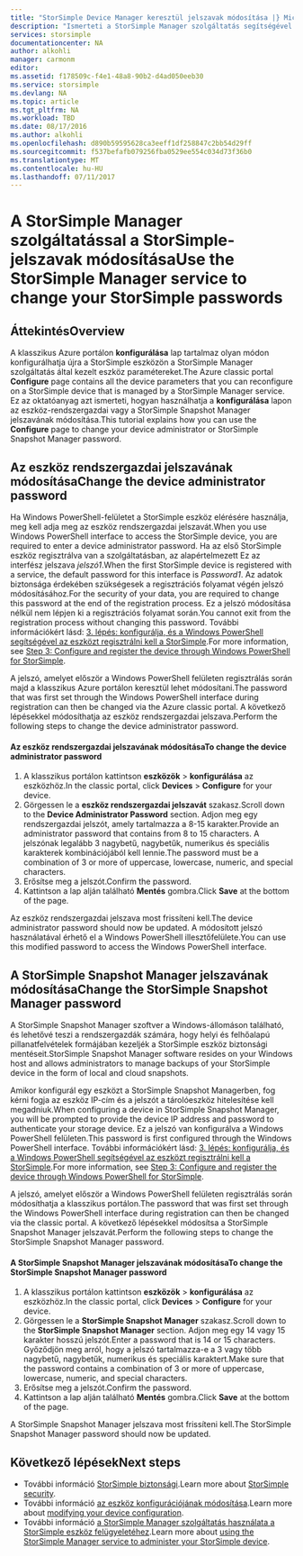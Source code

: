 ```yaml
---
title: "StorSimple Device Manager keresztül jelszavak módosítása |} Microsoft Docs"
description: "Ismerteti a StorSimple Manager szolgáltatás segítségével módosítsa a StorSimple Snapshot Manager és az eszköz rendszergazdai jelszót."
services: storsimple
documentationcenter: NA
author: alkohli
manager: carmonm
editor: 
ms.assetid: f178509c-f4e1-48a8-90b2-d4ad050eeb30
ms.service: storsimple
ms.devlang: NA
ms.topic: article
ms.tgt_pltfrm: NA
ms.workload: TBD
ms.date: 08/17/2016
ms.author: alkohli
ms.openlocfilehash: d890b59595628ca3eeff1df258847c2bb54d29ff
ms.sourcegitcommit: f537befafb079256fba0529ee554c034d73f36b0
ms.translationtype: MT
ms.contentlocale: hu-HU
ms.lasthandoff: 07/11/2017
---
```

# <a name="use-the-storsimple-manager-service-to-change-your-storsimple-passwords"></a><span data-ttu-id="b791e-103">A StorSimple Manager szolgáltatással a StorSimple-jelszavak módosítása</span><span class="sxs-lookup"><span data-stu-id="b791e-103">Use the StorSimple Manager service to change your StorSimple passwords</span></span>
## <a name="overview"></a><span data-ttu-id="b791e-104">Áttekintés</span><span class="sxs-lookup"><span data-stu-id="b791e-104">Overview</span></span>
<span data-ttu-id="b791e-105">A klasszikus Azure portálon **konfigurálása** lap tartalmaz olyan módon konfigurálhatja újra a StorSimple eszközön a StorSimple Manager szolgáltatás által kezelt eszköz paramétereket.</span><span class="sxs-lookup"><span data-stu-id="b791e-105">The Azure classic portal **Configure** page contains all the device parameters that you can reconfigure on a StorSimple device that is managed by a StorSimple Manager service.</span></span> <span data-ttu-id="b791e-106">Ez az oktatóanyag azt ismerteti, hogyan használhatja a **konfigurálása** lapon az eszköz-rendszergazdai vagy a StorSimple Snapshot Manager jelszavának módosítása.</span><span class="sxs-lookup"><span data-stu-id="b791e-106">This tutorial explains how you can use the **Configure** page to change your device administrator or StorSimple Snapshot Manager password.</span></span>

## <a name="change-the-device-administrator-password"></a><span data-ttu-id="b791e-107">Az eszköz rendszergazdai jelszavának módosítása</span><span class="sxs-lookup"><span data-stu-id="b791e-107">Change the device administrator password</span></span>
<span data-ttu-id="b791e-108">Ha Windows PowerShell-felületet a StorSimple eszköz elérésére használja, meg kell adja meg az eszköz rendszergazdai jelszavát.</span><span class="sxs-lookup"><span data-stu-id="b791e-108">When you use Windows PowerShell interface to access the StorSimple device, you are required to enter a device administrator password.</span></span> <span data-ttu-id="b791e-109">Ha az első StorSimple eszköz regisztrálva van a szolgáltatásban, az alapértelmezett Ez az interfész jelszava *jelszó1*.</span><span class="sxs-lookup"><span data-stu-id="b791e-109">When the first StorSimple device is registered with a service, the default password for this interface is *Password1*.</span></span> <span data-ttu-id="b791e-110">Az adatok biztonsága érdekében szükségesek a regisztrációs folyamat végén jelszó módosításához.</span><span class="sxs-lookup"><span data-stu-id="b791e-110">For the security of your data, you are required to change this password at the end of the registration process.</span></span> <span data-ttu-id="b791e-111">Ez a jelszó módosítása nélkül nem lépjen ki a regisztrációs folyamat során.</span><span class="sxs-lookup"><span data-stu-id="b791e-111">You cannot exit from the registration process without changing this password.</span></span> <span data-ttu-id="b791e-112">További információkért lásd: [3. lépés: konfigurálja, és a Windows PowerShell segítségével az eszközt regisztrálni kell a StorSimple](storsimple-deployment-walkthrough-u2.md#step-3-configure-and-register-the-device-through-windows-powershell-for-storsimple).</span><span class="sxs-lookup"><span data-stu-id="b791e-112">For more information, see [Step 3: Configure and register the device through Windows PowerShell for StorSimple](storsimple-deployment-walkthrough-u2.md#step-3-configure-and-register-the-device-through-windows-powershell-for-storsimple).</span></span>

<span data-ttu-id="b791e-113">A jelszó, amelyet először a Windows PowerShell felületen regisztrálás során majd a klasszikus Azure portálon keresztül lehet módosítani.</span><span class="sxs-lookup"><span data-stu-id="b791e-113">The password that was first set through the Windows PowerShell interface during registration can then be changed via the Azure classic portal.</span></span> <span data-ttu-id="b791e-114">A következő lépésekkel módosíthatja az eszköz rendszergazdai jelszava.</span><span class="sxs-lookup"><span data-stu-id="b791e-114">Perform the following steps to change the device administrator password.</span></span>

#### <a name="to-change-the-device-administrator-password"></a><span data-ttu-id="b791e-115">Az eszköz rendszergazdai jelszavának módosítása</span><span class="sxs-lookup"><span data-stu-id="b791e-115">To change the device administrator password</span></span>
1. <span data-ttu-id="b791e-116">A klasszikus portálon kattintson **eszközök** > **konfigurálása** az eszközhöz.</span><span class="sxs-lookup"><span data-stu-id="b791e-116">In the classic portal, click **Devices** > **Configure** for your device.</span></span>
2. <span data-ttu-id="b791e-117">Görgessen le a **eszköz rendszergazdai jelszavát** szakasz.</span><span class="sxs-lookup"><span data-stu-id="b791e-117">Scroll down to the **Device Administrator Password** section.</span></span> <span data-ttu-id="b791e-118">Adjon meg egy rendszergazdai jelszót, amely tartalmazza a 8-15 karakter.</span><span class="sxs-lookup"><span data-stu-id="b791e-118">Provide an administrator password that contains from 8 to 15 characters.</span></span> <span data-ttu-id="b791e-119">A jelszónak legalább 3 nagybetű, nagybetűk, numerikus és speciális karakterek kombinációjából kell lennie.</span><span class="sxs-lookup"><span data-stu-id="b791e-119">The password must be a combination of 3 or more of uppercase, lowercase, numeric, and special characters.</span></span>
3. <span data-ttu-id="b791e-120">Erősítse meg a jelszót.</span><span class="sxs-lookup"><span data-stu-id="b791e-120">Confirm the password.</span></span>
4. <span data-ttu-id="b791e-121">Kattintson a lap alján található **Mentés** gombra.</span><span class="sxs-lookup"><span data-stu-id="b791e-121">Click **Save** at the bottom of the page.</span></span>

<span data-ttu-id="b791e-122">Az eszköz rendszergazdai jelszava most frissíteni kell.</span><span class="sxs-lookup"><span data-stu-id="b791e-122">The device administrator password should now be updated.</span></span> <span data-ttu-id="b791e-123">A módosított jelszó használatával érhető el a Windows PowerShell illesztőfelülete.</span><span class="sxs-lookup"><span data-stu-id="b791e-123">You can use this modified password to access the Windows PowerShell interface.</span></span>

## <a name="change-the-storsimple-snapshot-manager-password"></a><span data-ttu-id="b791e-124">A StorSimple Snapshot Manager jelszavának módosítása</span><span class="sxs-lookup"><span data-stu-id="b791e-124">Change the StorSimple Snapshot Manager password</span></span>
<span data-ttu-id="b791e-125">A StorSimple Snapshot Manager szoftver a Windows-állomáson található, és lehetővé teszi a rendszergazdák számára, hogy helyi és felhőalapú pillanatfelvételek formájában kezeljék a StorSimple eszköz biztonsági mentéseit.</span><span class="sxs-lookup"><span data-stu-id="b791e-125">StorSimple Snapshot Manager software resides on your Windows host and allows administrators to manage backups of your StorSimple device in the form of local and cloud snapshots.</span></span>

<span data-ttu-id="b791e-126">Amikor konfigurál egy eszközt a StorSimple Snapshot Managerben, fog kérni fogja az eszköz IP-cím és a jelszót a tárolóeszköz hitelesítése kell megadniuk.</span><span class="sxs-lookup"><span data-stu-id="b791e-126">When configuring a device in StorSimple Snapshot Manager, you will be prompted to provide the device IP address and password to authenticate your storage device.</span></span> <span data-ttu-id="b791e-127">Ez a jelszó van konfigurálva a Windows PowerShell felületen.</span><span class="sxs-lookup"><span data-stu-id="b791e-127">This password is first configured through the Windows PowerShell interface.</span></span> <span data-ttu-id="b791e-128">További információkért lásd: [3. lépés: konfigurálja, és a Windows PowerShell segítségével az eszközt regisztrálni kell a StorSimple](storsimple-deployment-walkthrough-u2.md#step-3-configure-and-register-the-device-through-windows-powershell-for-storsimple).</span><span class="sxs-lookup"><span data-stu-id="b791e-128">For more information, see [Step 3: Configure and register the device through Windows PowerShell for StorSimple](storsimple-deployment-walkthrough-u2.md#step-3-configure-and-register-the-device-through-windows-powershell-for-storsimple).</span></span>

<span data-ttu-id="b791e-129">A jelszó, amelyet először a Windows PowerShell felületen regisztrálás során módosíthatja a klasszikus portálon.</span><span class="sxs-lookup"><span data-stu-id="b791e-129">The password that was first set through the Windows PowerShell interface during registration can then be changed via the classic portal.</span></span> <span data-ttu-id="b791e-130">A következő lépésekkel módosítsa a StorSimple Snapshot Manager jelszavát.</span><span class="sxs-lookup"><span data-stu-id="b791e-130">Perform the following steps to change the StorSimple Snapshot Manager password.</span></span>

#### <a name="to-change-the-storsimple-snapshot-manager-password"></a><span data-ttu-id="b791e-131">A StorSimple Snapshot Manager jelszavának módosítása</span><span class="sxs-lookup"><span data-stu-id="b791e-131">To change the StorSimple Snapshot Manager password</span></span>
1. <span data-ttu-id="b791e-132">A klasszikus portálon kattintson **eszközök** > **konfigurálása** az eszközhöz.</span><span class="sxs-lookup"><span data-stu-id="b791e-132">In the classic portal, click **Devices** > **Configure** for your device.</span></span>
2. <span data-ttu-id="b791e-133">Görgessen le a **StorSimple Snapshot Manager** szakasz.</span><span class="sxs-lookup"><span data-stu-id="b791e-133">Scroll down to the **StorSimple Snapshot Manager** section.</span></span> <span data-ttu-id="b791e-134">Adjon meg egy 14 vagy 15 karakter hosszú jelszót.</span><span class="sxs-lookup"><span data-stu-id="b791e-134">Enter a password that is 14 or 15 characters.</span></span> <span data-ttu-id="b791e-135">Győződjön meg arról, hogy a jelszó tartalmazza-e a 3 vagy több nagybetű, nagybetűk, numerikus és speciális karaktert.</span><span class="sxs-lookup"><span data-stu-id="b791e-135">Make sure that the password contains a combination of 3 or more of uppercase, lowercase, numeric, and special characters.</span></span>
3. <span data-ttu-id="b791e-136">Erősítse meg a jelszót.</span><span class="sxs-lookup"><span data-stu-id="b791e-136">Confirm the password.</span></span>
4. <span data-ttu-id="b791e-137">Kattintson a lap alján található **Mentés** gombra.</span><span class="sxs-lookup"><span data-stu-id="b791e-137">Click **Save** at the bottom of the page.</span></span>

<span data-ttu-id="b791e-138">A StorSimple Snapshot Manager jelszava most frissíteni kell.</span><span class="sxs-lookup"><span data-stu-id="b791e-138">The StorSimple Snapshot Manager password should now be updated.</span></span>

## <a name="next-steps"></a><span data-ttu-id="b791e-139">Következő lépések</span><span class="sxs-lookup"><span data-stu-id="b791e-139">Next steps</span></span>
* <span data-ttu-id="b791e-140">További információ [StorSimple biztonsági](storsimple-security.md).</span><span class="sxs-lookup"><span data-stu-id="b791e-140">Learn more about [StorSimple security](storsimple-security.md).</span></span>
* <span data-ttu-id="b791e-141">További információ [az eszköz konfigurációjának módosítása](storsimple-modify-device-config.md).</span><span class="sxs-lookup"><span data-stu-id="b791e-141">Learn more about [modifying your device configuration](storsimple-modify-device-config.md).</span></span>
* <span data-ttu-id="b791e-142">További információ [a StorSimple Manager szolgáltatás használata a StorSimple eszköz felügyeletéhez](storsimple-manager-service-administration.md).</span><span class="sxs-lookup"><span data-stu-id="b791e-142">Learn more about [using the StorSimple Manager service to administer your StorSimple device](storsimple-manager-service-administration.md).</span></span>


